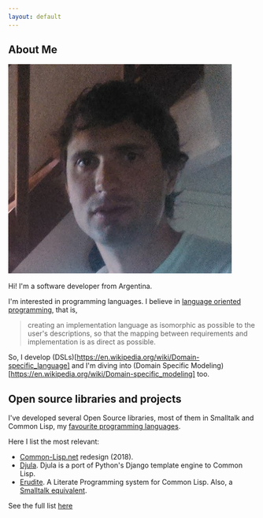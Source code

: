 ```yaml
---
layout: default
---
```


## About Me

<img class="profile-picture" src="face.png">

Hi! I'm a software developer from Argentina.

I'm interested in programming languages. I believe in [language oriented programming](https://en.wikipedia.org/wiki/Language-oriented_programming), that is, 
> creating an implementation language as isomorphic as possible to the user's descriptions, so that the mapping between requirements and implementation is as direct as possible.

So, I develop (DSLs)[https://en.wikipedia.org/wiki/Domain-specific_language] and I'm diving into (Domain Specific Modeling)[https://en.wikipedia.org/wiki/Domain-specific_modeling] too.

## Open source libraries and projects

I've developed several Open Source libraries, most of them in Smalltalk and Common Lisp, my [favourite programming languages](/favouriteProgrammingLanguages).

Here I list the most relevant:

* [Common-Lisp.net](http://common-lisp.net) redesign (2018).
* [Djula](https://github.com/mmontone/djula). Djula is a port of Python's Django template engine to Common Lisp.
* [Erudite](https://github.com/mmontone/erudite). A Literate Programming system for Common Lisp. Also, a [Smalltalk equivalent](https://bitbucket.org/mmontone/cuis-smalltalk-erudite).

See the full list [here](/software)

